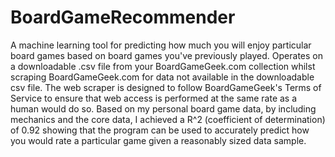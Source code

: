 # BoardGameRecommender
A machine learning tool for predicting how much you will enjoy particular board games based on board games you've previously played. Operates on a downloadable .csv file from your BoardGameGeek.com collection whilst scraping BoardGameGeek.com for data not available in the downloadable csv file.
The web scraper is designed to follow BoardGameGeek's Terms of Service to ensure that web access is performed at the same rate as a human would do so.
Based on my personal board game data, by including mechanics and the core data, I achieved a R^2 (coefficient of determination) of 0.92 showing that the program can be used to accurately predict how you would rate a particular game given a reasonably sized data sample.
